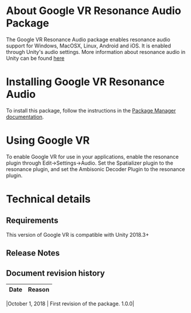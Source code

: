# About Google VR Resonance Audio Package

The Google VR Resonance Audio package enables resonance audio support for Windows, MacOSX, Linux, Android and iOS. It is enabled through Unity's audio settings. More information about resonance audio in Unity can be found [here](https://developers.google.com/resonance-audio/develop/unity/getting-started)

# Installing Google VR Resonance Audio

To install this package, follow the instructions in the [Package Manager documentation](https://docs.unity3d.com/Packages/com.unity.package-manager-ui@latest/index.html). 

# Using Google VR

To enable Google VR for use in your applications, enable the resonance plugin through Edit->Settings->Audio. Set the Spatializer plugin to the resonance plugin, and set the Ambisonic Decoder Plugin to the resonance plugin.

# Technical details
## Requirements
This version of Google VR is compatible with Unity 2018.3+

## Release Notes

## Document revision history
|Date|Reason|
|---|---|

|October 1, 2018 | First revision of the package. 1.0.0|
